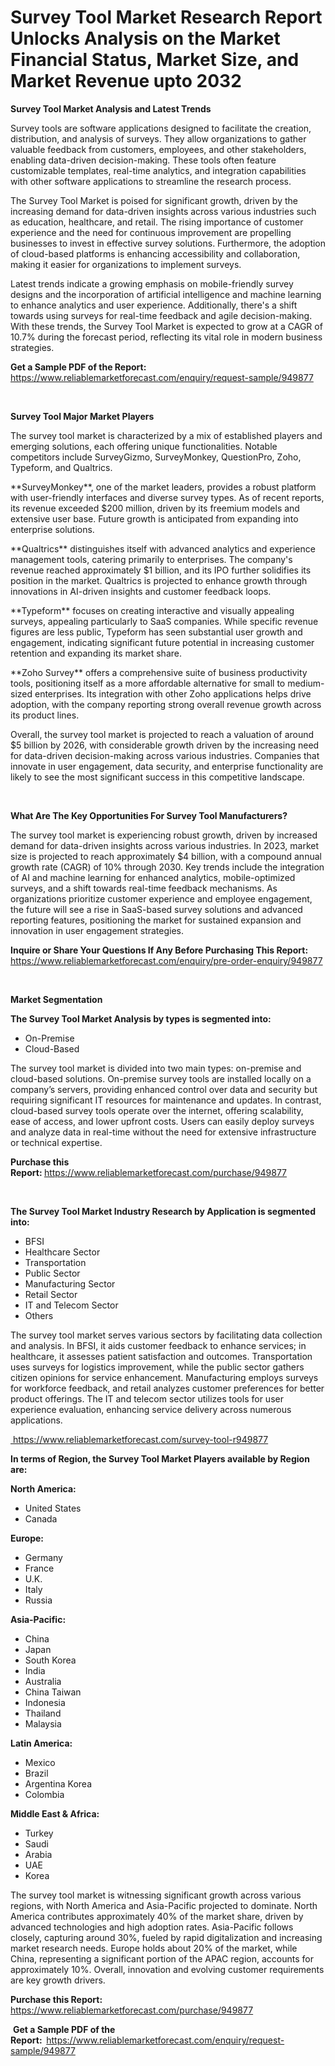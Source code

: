 <p><h1>Survey Tool Market Research Report Unlocks Analysis on the Market Financial Status, Market Size, and Market Revenue upto 2032</h1></p><p><strong>Survey Tool Market Analysis and Latest Trends</strong></p>
<p><p>Survey tools are software applications designed to facilitate the creation, distribution, and analysis of surveys. They allow organizations to gather valuable feedback from customers, employees, and other stakeholders, enabling data-driven decision-making. These tools often feature customizable templates, real-time analytics, and integration capabilities with other software applications to streamline the research process.</p><p>The Survey Tool Market is poised for significant growth, driven by the increasing demand for data-driven insights across various industries such as education, healthcare, and retail. The rising importance of customer experience and the need for continuous improvement are propelling businesses to invest in effective survey solutions. Furthermore, the adoption of cloud-based platforms is enhancing accessibility and collaboration, making it easier for organizations to implement surveys.</p><p>Latest trends indicate a growing emphasis on mobile-friendly survey designs and the incorporation of artificial intelligence and machine learning to enhance analytics and user experience. Additionally, there's a shift towards using surveys for real-time feedback and agile decision-making. With these trends, the Survey Tool Market is expected to grow at a CAGR of 10.7% during the forecast period, reflecting its vital role in modern business strategies.</p></p>
<p><strong>Get a Sample PDF of the Report:&nbsp;</strong> <a href="https://www.reliablemarketforecast.com/enquiry/request-sample/949877?utm_campaign=2779&utm_medium=2&utm_source=Github&utm_content=ia&utm_term=16042025&utm_id=survey-tool">https://www.reliablemarketforecast.com/enquiry/request-sample/949877</a></p>
<p>&nbsp;</p>
<p><strong>Survey Tool Major Market Players</strong></p>
<p><p>The survey tool market is characterized by a mix of established players and emerging solutions, each offering unique functionalities. Notable competitors include SurveyGizmo, SurveyMonkey, QuestionPro, Zoho, Typeform, and Qualtrics.</p><p>**SurveyMonkey**, one of the market leaders, provides a robust platform with user-friendly interfaces and diverse survey types. As of recent reports, its revenue exceeded $200 million, driven by its freemium models and extensive user base. Future growth is anticipated from expanding into enterprise solutions.</p><p>**Qualtrics** distinguishes itself with advanced analytics and experience management tools, catering primarily to enterprises. The company's revenue reached approximately $1 billion, and its IPO further solidifies its position in the market. Qualtrics is projected to enhance growth through innovations in AI-driven insights and customer feedback loops.</p><p>**Typeform** focuses on creating interactive and visually appealing surveys, appealing particularly to SaaS companies. While specific revenue figures are less public, Typeform has seen substantial user growth and engagement, indicating significant future potential in increasing customer retention and expanding its market share.</p><p>**Zoho Survey** offers a comprehensive suite of business productivity tools, positioning itself as a more affordable alternative for small to medium-sized enterprises. Its integration with other Zoho applications helps drive adoption, with the company reporting strong overall revenue growth across its product lines.</p><p>Overall, the survey tool market is projected to reach a valuation of around $5 billion by 2026, with considerable growth driven by the increasing need for data-driven decision-making across various industries. Companies that innovate in user engagement, data security, and enterprise functionality are likely to see the most significant success in this competitive landscape.</p></p>
<p>&nbsp;</p>
<p><strong>What Are The Key Opportunities For Survey Tool Manufacturers?</strong></p>
<p><p>The survey tool market is experiencing robust growth, driven by increased demand for data-driven insights across various industries. In 2023, market size is projected to reach approximately $4 billion, with a compound annual growth rate (CAGR) of 10% through 2030. Key trends include the integration of AI and machine learning for enhanced analytics, mobile-optimized surveys, and a shift towards real-time feedback mechanisms. As organizations prioritize customer experience and employee engagement, the future will see a rise in SaaS-based survey solutions and advanced reporting features, positioning the market for sustained expansion and innovation in user engagement strategies.</p></p>
<p><strong>Inquire or Share Your Questions If Any Before Purchasing This Report:</strong> <a href="https://www.reliablemarketforecast.com/enquiry/pre-order-enquiry/949877?utm_campaign=2779&utm_medium=2&utm_source=Github&utm_content=ia&utm_term=16042025&utm_id=survey-tool">https://www.reliablemarketforecast.com/enquiry/pre-order-enquiry/949877</a></p>
<p>&nbsp;</p>
<p><strong>Market Segmentation</strong></p>
<p><strong>The Survey Tool Market Analysis by types is segmented into:</strong></p>
<p><ul><li>On-Premise</li><li>Cloud-Based</li></ul></p>
<p><p>The survey tool market is divided into two main types: on-premise and cloud-based solutions. On-premise survey tools are installed locally on a company’s servers, providing enhanced control over data and security but requiring significant IT resources for maintenance and updates. In contrast, cloud-based survey tools operate over the internet, offering scalability, ease of access, and lower upfront costs. Users can easily deploy surveys and analyze data in real-time without the need for extensive infrastructure or technical expertise.</p></p>
<p><strong>Purchase this Report:&nbsp;</strong><a href="https://www.reliablemarketforecast.com/purchase/949877?utm_campaign=2779&utm_medium=2&utm_source=Github&utm_content=ia&utm_term=16042025&utm_id=survey-tool">https://www.reliablemarketforecast.com/purchase/949877</a></p>
<p>&nbsp;</p>
<p><strong>The Survey Tool Market Industry Research by Application is segmented into:</strong></p>
<p><ul><li>BFSI</li><li>Healthcare Sector</li><li>Transportation</li><li>Public Sector</li><li>Manufacturing Sector</li><li>Retail Sector</li><li>IT and Telecom Sector</li><li>Others</li></ul></p>
<p><p>The survey tool market serves various sectors by facilitating data collection and analysis. In BFSI, it aids customer feedback to enhance services; in healthcare, it assesses patient satisfaction and outcomes. Transportation uses surveys for logistics improvement, while the public sector gathers citizen opinions for service enhancement. Manufacturing employs surveys for workforce feedback, and retail analyzes customer preferences for better product offerings. The IT and telecom sector utilizes tools for user experience evaluation, enhancing service delivery across numerous applications.</p></p>
<p><a href="https://www.reliablemarketforecast.com/survey-tool-r949877?utm_campaign=2779&utm_medium=2&utm_source=Github&utm_content=ia&utm_term=16042025&utm_id=survey-tool">&nbsp;https://www.reliablemarketforecast.com/survey-tool-r949877</a></p>
<p><strong>In terms of Region, the Survey Tool Market Players available by Region are:</strong></p>
<p>
    <p> <strong> North America: </strong>
        <ul>
            <li>United States</li>
            <li>Canada</li>
        </ul>
        </p> 
    <p> <strong> Europe: </strong>
        <ul>
            <li>Germany</li>
            <li>France</li>
            <li>U.K.</li>
            <li>Italy</li>
            <li>Russia</li>
        </ul>
        </p> 
    <p> <strong> Asia-Pacific: </strong>
        <ul>
            <li>China</li>
            <li>Japan</li>
            <li>South Korea</li>
            <li>India</li>
            <li>Australia</li>
            <li>China Taiwan</li>
            <li>Indonesia</li>
            <li>Thailand</li>
            <li>Malaysia</li>
        </ul>
        </p> 
    <p> <strong> Latin America: </strong>
        <ul>
            <li>Mexico</li>
            <li>Brazil</li>
            <li>Argentina Korea</li>
            <li>Colombia</li>
        </ul>
        </p> 
    <p> <strong> Middle East & Africa: </strong>
        <ul>
            <li>Turkey</li>
            <li>Saudi</li>
            <li>Arabia</li>
            <li>UAE</li>
            <li>Korea</li>
        </ul>
    </p>
    </p>
<p><p>The survey tool market is witnessing significant growth across various regions, with North America and Asia-Pacific projected to dominate. North America contributes approximately 40% of the market share, driven by advanced technologies and high adoption rates. Asia-Pacific follows closely, capturing around 30%, fueled by rapid digitalization and increasing market research needs. Europe holds about 20% of the market, while China, representing a significant portion of the APAC region, accounts for approximately 10%. Overall, innovation and evolving customer requirements are key growth drivers.</p></p>
<p><strong>Purchase this Report: </strong><a href="https://www.reliablemarketforecast.com/purchase/949877?utm_campaign=2779&utm_medium=2&utm_source=Github&utm_content=ia&utm_term=16042025&utm_id=survey-tool">https://www.reliablemarketforecast.com/purchase/949877</a></p>
<p>&nbsp;<strong>Get a Sample PDF of the Report:&nbsp;&nbsp;</strong><a href="https://www.reliablemarketforecast.com/enquiry/request-sample/949877?utm_campaign=2779&utm_medium=2&utm_source=Github&utm_content=ia&utm_term=16042025&utm_id=survey-tool">https://www.reliablemarketforecast.com/enquiry/request-sample/949877</a></p>
<p><strong></strong></p>
<p><p></p><p></p><p></p></p>